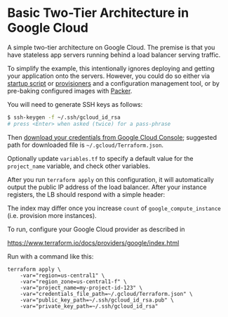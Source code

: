 # Basic Two-Tier Architecture in Google Cloud

A simple two-tier architecture on Google Cloud.
The premise is that you have stateless app servers running behind
a load balancer serving traffic.

To simplify the example, this intentionally ignores deploying and
getting your application onto the servers. However, you could do so either via
[startup script](http://terraform.io/docs/providers/google/r/compute_instance.html#metadata_startup_script) or
[provisioners](https://www.terraform.io/docs/provisioners/) and a configuration
management tool, or by pre-baking configured images with
[Packer](https://packer.io/docs/builders/googlecompute.html).

You will need to generate SSH keys as follows:

```sh
$ ssh-keygen -f ~/.ssh/gcloud_id_rsa
# press <Enter> when asked (twice) for a pass-phrase
```

Then [download your credentials from Google Cloud Console](https://www.terraform.io/docs/providers/google/#credentials); suggested path for downloaded file is `~/.gcloud/Terraform.json`.

Optionally update `variables.tf` to specify a default value for the `project_name` variable, and check other variables.

After you run `terraform apply` on this configuration, it will
automatically output the public IP address of the load balancer.
After your instance registers, the LB should respond with a simple header:

The index may differ once you increase `count` of `google_compute_instance`
(i.e. provision more instances).

To run, configure your Google Cloud provider as described in

https://www.terraform.io/docs/providers/google/index.html

Run with a command like this:

```
terraform apply \
	-var="region=us-central1" \
	-var="region_zone=us-central1-f" \
	-var="project_name=my-project-id-123" \
	-var="credentials_file_path=~/.gcloud/Terraform.json" \
	-var="public_key_path=~/.ssh/gcloud_id_rsa.pub" \
	-var="private_key_path=~/.ssh/gcloud_id_rsa"
```
